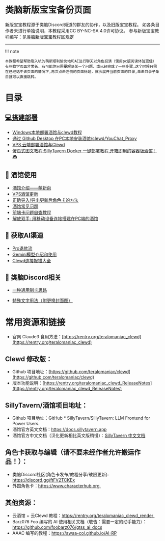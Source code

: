 # 类脑新版宝宝备份页面

新版宝宝教程源于类脑Discord频道的群友的协作，以及旧版宝宝教程。
如各条目作者未进行单独说明，本教程采用CC BY-NC-SA 4.0许可协议。
参与新版宝宝教程编写：[见类脑新版宝宝教程区规定](https://discord.com/channels/1134557553011998840/1326502204223524939)

---

!!! note

	本教程希望帮助刚入坑的萌新顺利愉快地和AI进行聊天以角色扮演（使用pc版阅读体验更佳）有些教学页面非常长，有可能你只需要解决某一个问题，或已经完成了一些步骤,这个时候只需在已经选中该页面的情况下,再次点击左侧的页面标题，就会展开当前页面的目录,单击目录子条目就可以直接跳转。

# 目录

## [💻搭建部署](build/index.md)

- [Windows本地部署酒馆与clewd教程](build/silly.md)
- [通过 Github Desktop 在PC本地安装酒馆/clewd/YouChat_Proxy](build/gitdesk.md)
- [VPS 云端部署酒馆与Clewd](build/vps.md)
- [傻瓜式图文教程:SillyTavern Docker 一键部署教程,开箱即用的容器版酒馆！🎮](build/dock.md)

## 🍺 酒馆使用

- [酒馆介绍——萌新向](silly/tavern.md)
- [VPS酒馆更新](silly/up.md)
- [正确导入/导出更新后角色卡的方法](silly/char.md)
- [酒馆常见问题](silly/que.md)
- [前端卡问题自查教程](silly/css.md)
- [解放双手: 用移动设备连接搭建在PC端的酒馆](silly/pc.md)

## 🤖 获取AI渠道

- [Pro退款流](get_ai/pro_refund.md)
- [Gemini模型介绍和使用](get_ai/Gemini.md)
- [Clewd连接报错大全](get_ai/clewd.md)

## 🧠 类脑Discord相关

- [一种通用制卡思路](leinao_about/make_card.md)

- [特殊文字用法（附更换封面图）](leinao_about/discord.md)

# 常用资源和链接

- 官网 Claude3 食用方法：[https://rentry.org/teralomaniac_clewd](https://rentry.org/teralomaniac_clewd)

## Clewd 修改版：

- Github 项目地址：[https://github.com/teralomaniac/clewd](https://github.com/teralomaniac/clewd)
- 版本功能说明：[https://rentry.org/teralomaniac_clewd_ReleaseNotes](https://rentry.org/teralomaniac_clewd_ReleaseNotes)

## SillyTavern/酒馆项目地址：

- Github 项目地址：GitHub * SillyTavern/SillyTavern: LLM Frontend for Power Users. 
- 酒馆官方英文文档：https://docs.sillytavern.app
- 酒馆官方中文文档（汉化更新相比英文版稍慢）：[SillyTavern 中文文档](https://st-docs.role.fun/)

## 角色卡获取与编辑（请不要未经作者允许搬运作品！）：

- 类脑Discord社区(角色卡发布/教程分享/破限更新): https://discord.gg/ftFV2TCKEx
- 外国角色卡：https://www.characterhub.org 

## 其他资源：

- 云酒馆 + 云Clewd 教程：https://rentry.org/teralomaniac_clewd_render 
- Barz076 Foo 编写的 AI 使用相关文档（敬告：需要一定的动手能力）： https://github.com/foobarz076/gtss_ai_docs
- AAAC 编写的教程：https://awaa-col.github.io/AI-RP





